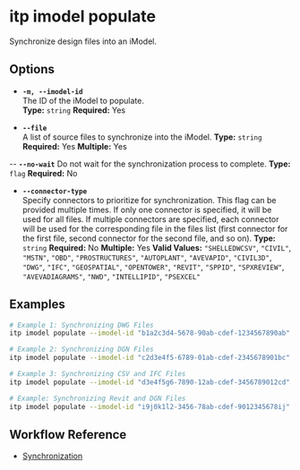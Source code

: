 # itp imodel populate

Synchronize design files into an iModel.

## Options

- **`-m, --imodel-id`**  
  The ID of the iModel to populate.  
  **Type:** `string` **Required:** Yes

- **`--file`**  
  A list of source files to synchronize into the iModel.
  **Type:** `string`  **Required:** Yes **Multiple:** Yes

-- **`--no-wait`**
  Do not wait for the synchronization process to complete.
  **Type:** `flag` **Required:** No

- **`--connector-type`**  
  Specify connectors to prioritize for synchronization. This flag can be provided multiple times. If only one connector is specified, it will be used for all files. If multiple connectors are specified, each connector will be used for the corresponding file in the files list (first connector for the first file, second connector for the second file, and so on). 
  **Type:** `string` **Required:** No  **Multiple:** Yes
  **Valid Values:** `"SHELLEDWCSV"`, `"CIVIL"`, `"MSTN"`, `"OBD"`, `"PROSTRUCTURES"`, `"AUTOPLANT"`, `"AVEVAPID"`, `"CIVIL3D"`, `"DWG"`, `"IFC"`, `"GEOSPATIAL"`, `"OPENTOWER"`, `"REVIT"`, `"SPPID"`, `"SPXREVIEW"`, `"AVEVADIAGRAMS"`, `"NWD"`, `"INTELLIPID"`, `"PSEXCEL"`

## Examples

```bash
# Example 1: Synchronizing DWG Files
itp imodel populate --imodel-id "b1a2c3d4-5678-90ab-cdef-1234567890ab" --file "file1.dwg" --connector-type "DWG" --file "file2.dwg" --connector-type "DWG"

# Example 2: Synchronizing DGN Files
itp imodel populate --imodel-id "c2d3e4f5-6789-01ab-cdef-2345678901bc" --file "site1.dgn" --connector-type "CIVIL" --file "structure2.dgn" --connector-type "CIVIL"

# Example 3: Synchronizing CSV and IFC Files
itp imodel populate --imodel-id "d3e4f5g6-7890-12ab-cdef-3456789012cd" --file "data1.csv" --file "data2.csv" --file "model.ifc"

# Example: Synchronizing Revit and DGN Files
itp imodel populate --imodel-id "i9j0k1l2-3456-78ab-cdef-9012345678ij" --file "model.rvt" --file "design.dgn"
```

## Workflow Reference

- [Synchronization](/combined-commands/synchronization)
